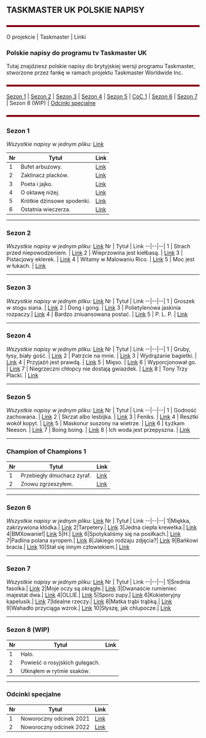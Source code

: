 ﻿## TASKMASTER UK POLSKIE NAPISY

![line](line.png)

O projekcie | Taskmaster | Linki

### **Polskie napisy do programu tv Taskmaster UK**
Tutaj znajdziesz polskie napisy do brytyjskiej wersji programu Taskmaster, stworzone przez fankę w ramach projektu Taskmaster Worldwide Inc.

![line](line.png)

[Sezon 1](#sezon-1) | [Sezon 2](#sezon-2) | [Sezon 3](#sezon-3) | [Sezon 4](#sezon-4) | [Sezon 5](#sezon-5) | [CoC 1](#champion-of-champions-1) | [Sezon 6](#sezon-6) | [Sezon 7](#sezon-7) | Sezon 8 (WIP) | [Odcinki specjalne](#odcinki-specjalne)

![line](line.png)

### **Sezon 1**
*Wszystkie napisy w jednym pliku:* [Link](https://drive.google.com/uc?export=download&id=1etWakORzQx6OMqMpvCR0blqV2Tylpy8B)

Nr | Tytuł | Link
--|--|--|
1 | Bufet arbuzowy. | [Link](https://drive.google.com/uc?export=download&id=1VVuJoBGuaT53IzP2X9lN2X--bXE2XE8u)
2|Zaklinacz placków. | [Link](https://drive.google.com/uc?export=download&id=15STTI_f4IuVe3NZLoSogp9-93HQ1Bwkt)
3 | Poeta i jajko. | [Link](https://drive.google.com/uc?export=download&id=1v-bNtS4B7nVDrIXQB3TwbC1C_aJzTCPB)
4|O oktawę niżej.| [Link](https://drive.google.com/uc?export=download&id=17Is7PlVogmVealAH81JPjc4N7Q5hEBbB)
5| Krótkie dżinsowe spodenki.|[Link](https://drive.google.com/uc?export=download&id=1cEXVaje2MgbiVb28sfinZWk7Jhs3B5Ia)
6 | Ostatnia wieczerza. |[Link](https://drive.google.com/uc?export=download&id=1Pj-zL2cceuv--V12Lrnlm1IzfifPIQ1S)

---

### **Sezon 2**
*Wszystkie napisy w jednym pliku:* [Link](https://drive.google.com/file/d/1qP6zyYNpDZVMU9NhwnuM6X-B6dDljpiO/view?usp=sharing)
Nr | Tytuł | Link
--|--|--|
1 | Strach przed niepowodzeniem. | [Link](https://drive.google.com/uc?export=download&id=1oe_5f2Kj8u4kJThHBVODVN9wK6iC-fPO)
2 | Wieprzowina jest kiełbasą. | [Link](https://drive.google.com/uc?export=download&id=1bZgUcZOvq6b_Pi4x0WGHzz3d4oJF9gJL)
3 | Pistacjowy eklerek. | [Link](https://drive.google.com/uc?export=download&id=1-tbBh5AUDVtNCrupecfpQCUTeUaBATv_)
4 | Witamy w Malowaniu Rico. | [Link](https://drive.google.com/uc?export=download&id=1ytc14KW1-amUrIBH2284QL1tmoZEBGWx)
5 | Moc jest w łukach. | [Link](https://drive.google.com/uc?export=download&id=1f2D-vshyOGDc6abwMCrKmYnUEJydigEx)

---
### **Sezon 3**
*Wszystkie napisy w jednym pliku:* [Link](https://drive.google.com/uc?export=download&id=1sZXx9kMf5sS5hXySkftgzHjyG6OVK9tE)
Nr | Tytuł | Link
--|--|--|
1 | Groszek w stogu siana. | [Link](https://drive.google.com/uc?export=download&id=12814H1UUHnilu2fkgYI5symEPtbgGjS-)
2 | Dong i gong. | [Link](https://drive.google.com/uc?export=download&id=16V2TPRE-PX-bxhttps:)
3 | Polietylenowa jaskinia rozpaczy.| [Link](https://drive.google.com/uc?export=download&id=1CglUwwsIPgn_N9REddLBXRe3z2YKHD4T)
4 | Bardzo zniuansowana postać. | [Link](https://drive.google.com/uc?export=download&id=16V2TPRE-PX-bxRyH8uZTYKcmNsvocN0K)
5 | P. L. P. | [Link](https://drive.google.com/uc?export=download&id=1eUilfjK-xx5HOE3WXchWISUOJ29r9af1)

---
### **Sezon 4**
*Wszystkie napisy w jednym pliku:* [Link](https://drive.google.com/uc?export=download&id=1hdHrwhvV-h6YCLKezygG1ih8vbJURGf5)
Nr | Tytuł | Link
--|--|--|
1 | Gruby, łysy, biały gość. | [Link](https://drive.google.com/uc?export=download&id=1iOoL8K2GUIkSsJSvOrd-_OwZMgbVCsvH)
2 | Patrzcie na mnie. | [Link](https://drive.google.com/uc?export=download&id=16LxcHk92rq-PtWOknSUr9kcKcW1o9qi1)
3 | Wydrążanie bagietki. | [Link](https://drive.google.com/uc?export=download&id=1-YtW0oWMpHzOkKDVYC-PDrUvC3wDJxVe)
4 | Przyjaźń jest prawdą. | [Link](https://drive.google.com/uc?export=download&id=1imqhvyxFvwggRwwsv07lhwwKWCOWC3C_)
5 | Mięso. | [Link](https://drive.google.com/uc?export=download&id=1k60_posXq06MnkqPlPdjEib--h0JWqZ4)
6 | Wyporcjonował go. | [Link](https://drive.google.com/uc?export=download&id=1r2xF_hJ5a2Srl8TRLO8NjKPBV77yZ27V)
7 | Niegrzeczni chłopcy nie dostają gwiazdek. | [Link](https://drive.google.com/uc?export=download&id=1PoeevsdamfElhbpvnCVc-pnGNYt82KTx)
8 | Tony Trzy Placki. | [Link](https://drive.google.com/uc?export=download&id=1O2u2xtjZFd97t8iApaqhIc3Ghk4qIb52)

---
### **Sezon 5**
*Wszystkie napisy w jednym pliku:* [Link](https://drive.google.com/uc?export=download&id=1iho1QcIK5Rnt7gUoS9Ra4ODC2guYaZIe)
Nr | Tytuł | Link
--|--|--|
1 | Godność zachowana. | [Link](https://drive.google.com/uc?export=download&id=17n4htaD3cGJb5E2WUKff6-Be6Y1zhdEZ)
2 | Skrzat albo lesbijka. | [Link](https://drive.google.com/uc?export=download&id=1NAFtALpRbjZwtr1a6ckNTbyh_4hg9Bk7)
3 | Feniks. | [Link](https://drive.google.com/uc?export=download&id=1YYXRAbWZ9zdbJFuwlHPM15-nc6x5K_yC)
4 | Resztki wokół kopyt. | [Link](https://drive.google.com/uc?export=download&id=1Tq9S9wQaEOA_JJWy3iitJOFLEcP2g10D)
5 | Maskonur suszony na wietrze. | [Link](https://drive.google.com/uc?export=download&id=1gc6VzQITmcekL_Y1PdjzWsNxzTWXoo92)
6 | Łyżkam Neeson. | [Link](https://drive.google.com/uc?export=download&id=1UMtw__y2j9RccKvX0fxsniuDY_wZe6y-)
7 | Boing boing. | [Link](https://drive.google.com/file/d/1fjIUqAHUsGyM3ZuSQSfQNNEtLszSiWHu/view?usp=sharing)
8 | Ich woda jest przepyszna. | [Link](https://drive.google.com/uc?export=download&id=1stRV1VqBT4eReXmuZ23uW81yV6NR00iB)

---
### **Champion of Champions 1**

Nr | Tytuł | Link
--|--|--|
1|Przebiegły dmuchacz żyraf.| [Link](https://drive.google.com/uc?export=download&id=1bpuL4L9irJ5Ta1w6uLrPF5dDuZag_dEE)
2 |Znowu zgrzeszyłem.|[Link](https://drive.google.com/uc?export=download&id=1ouTXPG5pN8TQqsqabxtpZBKKg6pPLW9z)

---
### **Sezon 6**
*Wszystkie napisy w jednym pliku:* [Link](https://drive.google.com/uc?export=download&id=1rImwnoZh5mvAR45bUTP0Pg2_aTGPf_6g)
Nr | Tytuł | Link
--|--|--|
1|Miękka, zakrzywiona kłódka.| [Link](https://drive.google.com/uc?export=download&id=1rogOUyXlLkv4zbP7U_lMNCImxsyhF75J)
2|Tarpetery.| [Link](https://drive.google.com/uc?export=download&id=1I98TKNsJGAd9tKSpAh-poTJFaGHpOfj3)
3|Jedna ciepła krewetka.| [Link](https://drive.google.com/uc?export=download&id=1vQCLamcd3IHvv8vvFrbh-lKfoX8LWqfn)
4|BMXowanie!| [Link](https://drive.google.com/uc?export=download&id=1FRVlAOXupiEHfFN7AdlPspzK5ypwHEnE)
5|H.| [Link](https://drive.google.com/uc?export=download&id=16idlKKThKTBMUprQR9ni7bmPBgzvxG46)
6|Spotykaliśmy się na posiłkach.| [Link](https://drive.google.com/uc?export=download&id=1fMcUNxHaItL3BZq6pSk-ZQ96kPBB-PGX)
7|Padlina polana syropem.| [Link](https://drive.google.com/uc?export=download&id=182poZpcTBlwBvTVNaOHCTIZSZSC8uuqk)
8|Jakiego rodzaju zdjęcia?| [Link](https://drive.google.com/uc?export=download&id=1ukuqffClbwWhGBhMnFlg0YhgmiZ8c4Z6)
9|Bańkowi bracia.| [Link](https://drive.google.com/uc?export=download&id=195Oqgk1-PDCT_VcKNbYCHf0XxngYwIi2)
10|Stał się innym człowiekiem.| [Link](https://drive.google.com/uc?export=download&id=1WB0-ZOFc26j3-nI9ttHKi0eBUg_6Q-hj)

---
### **Sezon 7**
*Wszystkie napisy w jednym pliku:* [Link](https://drive.google.com/uc?export=download&id=1p0PnLTz_aq8_qk0oxl0sOycw72SLZsHG)
Nr | Tytuł | Link
--|--|--|
1|Średnia fasolka.| [Link](https://drive.google.com/uc?export=download&id=1CRU9SA0tPXlh2v3LeWVZPVsmZs6BK2of)
2|Moje oczy są okrągłe.| [Link](https://drive.google.com/uc?export=download&id=1BGLsCWIRm8m6Uu6D2_heBLSpArWcJank)
3|Dwanaście rumieniec majestat dwa.| [Link](https://drive.google.com/uc?export=download&id=1BEX1XWs4CE5pF8ejyBwoB6xEJ_2AsEf2)
4|OLLIE.| [Link](https://drive.google.com/uc?export=download&id=1kCVe-XuVeFlDuowcCSXll9qiC6PtuDqg)
5|Sporo zupy.| [Link](https://drive.google.com/uc?export=download&id=1KuptV_76yq5M8DGIsb6pvna2_VseFhzI)
6|Kokieteryjny kapelusik.| [Link](https://drive.google.com/uc?export=download&id=1cuVyGxMhC3xpy00O84jNT559BiReMpJg)
7|Idealne rzeczy.| [Link](https://drive.google.com/uc?export=download&id=1As8d9jo58W-dx8q1DvRDkuZ3RJ3t8PA7)
8|Matka trąbi trąbką.| [Link](https://drive.google.com/uc?export=download&id=19tq2q-kBK35rpssKV8L_txZxcLb6ZVeM)
9|Wahadło przyciąga wzrok.| [Link](https://drive.google.com/uc?export=download&id=14sTlvZjZxNXBPhCrKjTNf4xIKA5F-Nz_)
10|Słyszę, jak chlupocze.| [Link](https://drive.google.com/uc?export=download&id=1gmQsX1LdZJmmZzXApzDEYp7RBrVazKe6)

---
### **Sezon 8** (WIP)

Nr | Tytuł | Link
--|--|--|
1 | Halo.
2 | Powieść o rosyjskich gułagach. |
3|Utknąłem w rytmie ssaków.

---
### **Odcinki specjalne**
Nr | Tytuł | Link
--|--|--|
1 | Noworoczny odcinek 2021 | [Link](https://drive.google.com/uc?export=download&id=1OwF_r09WxzYLuGkmRd6w9FtXRVUtzbW_)
2 | Noworoczny odcinek 2022 | [Link](https://drive.google.com/uc?export=download&id=1zYe3BQN2yG7hjK9p1tkb1ks1iikIBnwl)